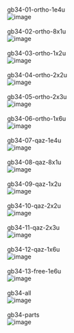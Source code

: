 <br/>gb34-01-ortho-1e4u<br/>![image](./gb34-01-ortho-1e4u.png)<br/>
<br/>gb34-02-ortho-8x1u<br/>![image](./gb34-02-ortho-8x1u.png)<br/>
<br/>gb34-03-ortho-1x2u<br/>![image](./gb34-03-ortho-1x2u.png)<br/>
<br/>gb34-04-ortho-2x2u<br/>![image](./gb34-04-ortho-2x2u.png)<br/>
<br/>gb34-05-ortho-2x3u<br/>![image](./gb34-05-ortho-2x3u.png)<br/>
<br/>gb34-06-ortho-1x6u<br/>![image](./gb34-06-ortho-1x6u.png)<br/>
<br/>gb34-07-qaz-1e4u<br/>![image](./gb34-07-qaz-1e4u.png)<br/>
<br/>gb34-08-qaz-8x1u<br/>![image](./gb34-08-qaz-8x1u.png)<br/>
<br/>gb34-09-qaz-1x2u<br/>![image](./gb34-09-qaz-1x2u.png)<br/>
<br/>gb34-10-qaz-2x2u<br/>![image](./gb34-10-qaz-2x2u.png)<br/>
<br/>gb34-11-qaz-2x3u<br/>![image](./gb34-11-qaz-2x3u.png)<br/>
<br/>gb34-12-qaz-1x6u<br/>![image](./gb34-12-qaz-1x6u.png)<br/>
<br/>gb34-13-free-1e6u<br/>![image](./gb34-13-free-1e6u.png)<br/>
<br/>gb34-all<br/>![image](./gb34-all.png)<br/>
<br/>gb34-parts<br/>![image](./gb34-parts.png)<br/>
